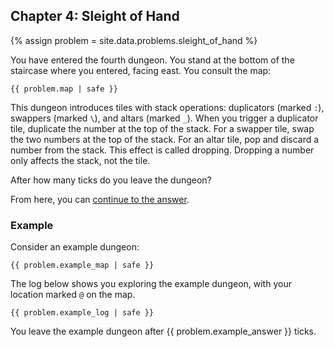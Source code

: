 ## Chapter 4: Sleight of Hand

{% assign problem = site.data.problems.sleight_of_hand %}

You have entered the fourth dungeon. You stand at the bottom of the staircase where you entered, facing east. You consult the map:

<pre><code>{{ problem.map | safe }}</code></pre>

This dungeon introduces tiles with stack operations: duplicators (marked `:`), swappers (marked `\`), and altars (marked `_`). When you trigger a duplicator tile, duplicate the number at the top of the stack. For a swapper tile, swap the two numbers at the top of the stack. For an altar tile, pop and discard a number from the stack. This effect is called dropping. Dropping a number only affects the stack, not the tile.

After how many ticks do you leave the dungeon?

From here, you can [continue to the answer](../../answers/chapters/04/sleight-of-hand.md).


### Example

Consider an example dungeon:

<pre><code>{{ problem.example_map | safe }}</code></pre>

The log below shows you exploring the example dungeon, with your location marked `@` on the map.

<pre><code>{{ problem.example_log | safe }}</code></pre>

You leave the example dungeon after {{ problem.example_answer }} ticks.
